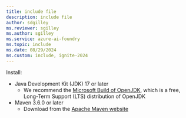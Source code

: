 ```yaml
---
title: include file
description: include file
author: sdgilley
ms.reviewer: sgilley
ms.author: sgilley
ms.service: azure-ai-foundry
ms.topic: include
ms.date: 08/29/2024
ms.custom: include, ignite-2024
---
```



Install:

- Java Development Kit (JDK) 17 or later
    - We recommend the [Microsoft Build of OpenJDK](/java/openjdk/download), which is a free, Long-Term Support (LTS) distribution of OpenJDK
- Maven 3.6.0 or later
    - Download from the [Apache Maven website](https://maven.apache.org/download.cgi)
